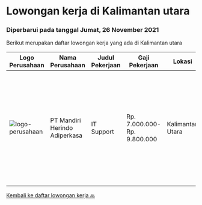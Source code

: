 
  # Lowongan kerja di Kalimantan utara

  ### Diperbarui pada tanggal Jumat, 26 November 2021

  Berikut merupakan daftar lowongan kerja yang ada di Kalimantan utara

  |Logo Perusahaan | Nama Perusahaan | Judul Pekerjaan | Gaji Pekerjaan | Lokasi | Deskripsi | Tanggal diunggah | Pranala |
  | -------------- | --------------- | --------------- | --------- | --------- | -------------- | ------- | ----------- |
  |![logo-perusahaan](https://image-service-cdn.seek.com.au/69a765e5a6c1cdb1e3a00a6b3fe4d8b38b042928/ee4dce1061f3f616224767ad58cb2fc751b8d2dc)|PT Mandiri Herindo Adiperkasa|IT Support|Rp. 7.000.000-Rp. 9.800.000|Kalimantan Utara|Dengan kualifikasi sbb:• Mempunyai pengalaman diposisi yang dilamar min 3th.• Diutamakan memiliki sertifikasi Bekerja di Ketinggian.• Memiliki...|Kamis, 25 November 2021|https://www.jobstreet.co.id/id/job/it-support-3701220?token=0~2674db5a-ac60-488a-af93-ffa17d43eaf3&sectionRank=1&jobId=jobstreet-id-job-3701220|


  [Kembali ke daftar lowongan kerja 🔙](../README.md#daftar-lowongan-kerja)
  